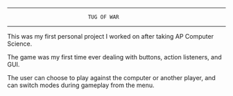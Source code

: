 ------------------------------------------------------------------------
                              TUG OF WAR
------------------------------------------------------------------------

This was my first personal project I worked on after taking AP Computer Science. 

The game was my first time ever dealing with buttons, action listeners, and GUI. 

The user can choose to play against the computer or another player, and can switch modes during gameplay from the menu.
